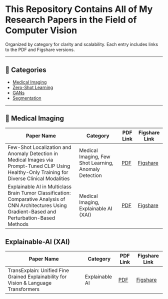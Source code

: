 # This Repository Contains All of My Research Papers in the Field of Computer Vision

Organized by category for clarity and scalability. Each entry includes links to the PDF and Figshare versions.

---

## 📁 Categories
- [Medical Imaging](#medical-imaging)
- [Zero-Shot Learning](#zero-shot-learning)
- [GANs](#gans)
- [Segmentation](#segmentation)

---

## 🧠 Medical Imaging

| Paper Name                                                                  | Category         | PDF Link         | Figshare Link     |
|-----------------------------------------------------------------------------|------------------|------------------|-------------------|
| Few-Shot Localization and Anomaly Detection in Medical Images via Prompt-Tuned CLIP Using Healthy-Only Training for Diverse Clinical Modalities     | Medical Imaging, Few Shot Learning, Anomaly Detection  | [PDF](https://jayan058.github.io/my-papers/fewshot_anomaly_clip_healthy_medical.pdf)  | [Figshare](https://figshare.com/articles/journal_contribution/Few-Shot_Localization_and_Anomaly_Detection_in_Medical_Images_via_Prompt-Tuned_CLIP_Using_Healthy-Only_Training_for_Diverse_Clinical_Modalities/29207135?file=55025507) |
| Explainable AI in Multiclass Brain Tumor Classification: Comparative Analysis of CNN Architectures Using Gradient-Based and Perturbation-Based Methods                    | Medical Imaging, Explainable AI (XAI)  | [PDF](https://jayan058.github.io/my-papers/xai_multiclass_brain_tumor.pdf)  | [Figshare](https://figshare.com/articles/journal_contribution/XAI_IN_BRAIN_TUMOR_DETECTION_COMPARATIVE_INSIGHTS_ON_CNN_S_VIA_GRADIENT_AND_PERTURBATION_METHODS/29143175?file=54808967) |


##  Explainable-AI (XAI)

| Paper Name                                                                  | Category         | PDF Link         | Figshare Link     |
|-----------------------------------------------------------------------------|------------------|------------------|-------------------|
| TransExplain: Unified Fine Grained Explainability for Vision & Language Transformers | Explainable AI  | [PDF](https://jayan058.github.io/my-papers/trans_explain.pdf)  | [Figshare](https://figshare.com/articles/journal_contribution/Few-Shot_Localization_and_Anomaly_Detection_in_Medical_Images_via_Prompt-Tuned_CLIP_Using_Healthy-Only_Training_for_Diverse_Clinical_Modalities/29207135?file=55025507) |

